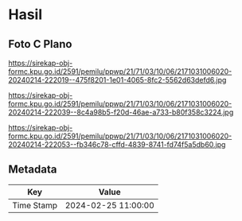# Hasil

## Foto C Plano

https://sirekap-obj-formc.kpu.go.id/2591/pemilu/ppwp/21/71/03/10/06/2171031006020-20240214-222019--475f8201-1e01-4065-8fc2-5562d63defd6.jpg

https://sirekap-obj-formc.kpu.go.id/2591/pemilu/ppwp/21/71/03/10/06/2171031006020-20240214-222039--8c4a98b5-f20d-46ae-a733-b80f358c3224.jpg

https://sirekap-obj-formc.kpu.go.id/2591/pemilu/ppwp/21/71/03/10/06/2171031006020-20240214-222053--fb346c78-cffd-4839-8741-fd74f5a5db60.jpg


## Metadata

| Key        | Value               |
| ---------- | ------------------- |
| Time Stamp | 2024-02-25 11:00:00 |



